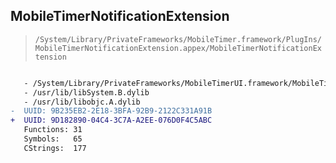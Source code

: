 ## MobileTimerNotificationExtension

> `/System/Library/PrivateFrameworks/MobileTimer.framework/PlugIns/MobileTimerNotificationExtension.appex/MobileTimerNotificationExtension`

```diff

   - /System/Library/PrivateFrameworks/MobileTimerUI.framework/MobileTimerUI
   - /usr/lib/libSystem.B.dylib
   - /usr/lib/libobjc.A.dylib
-  UUID: 9B235EB2-2E18-3BFA-92B9-2122C331A91B
+  UUID: 9D182890-04C4-3C7A-A2EE-076D0F4C5ABC
   Functions: 31
   Symbols:   65
   CStrings:  177

```
